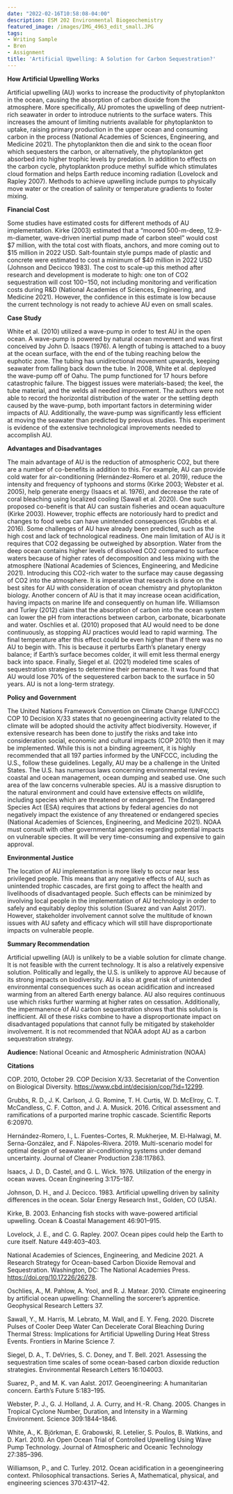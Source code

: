 ```yaml
---
date: "2022-02-16T10:58:08-04:00"
description: ESM 202 Environmental Biogeochemistry
featured_image: /images/IMG_4963_edit_small.JPG
tags: 
- Writing Sample
- Bren
- Assignment
title: 'Artificial Upwelling: A Solution for Carbon Sequestration?'
---
```

__How Artificial Upwelling Works__

Artificial upwelling (AU) works to increase the productivity of phytoplankton in the ocean, causing the absorption of carbon dioxide from the atmosphere. More specifically, AU promotes the upwelling of deep nutrient-rich seawater in order to introduce nutrients to the surface waters. This increases the amount of limiting nutrients available for phytoplankton to uptake, raising primary production in the upper ocean and consuming carbon in the process (National Academies of Sciences, Engineering, and Medicine 2021). The phytoplankton then die and sink to the ocean floor which sequesters the carbon, or alternatively, the phytoplankton get absorbed into higher trophic levels by predation. In addition to effects on the carbon cycle, phytoplankton produce methyl sulfide which stimulates cloud formation and helps Earth reduce incoming radiation (Lovelock and Rapley 2007). Methods to achieve upwelling include pumps to physically move water or the creation of salinity or temperature gradients to foster mixing. 

__Financial Cost__

Some studies have estimated costs for different methods of AU implementation. Kirke (2003) estimated that a “moored 500-m-deep, 12.9-m-diameter, wave-driven inertial pump made of carbon steel” would cost $7 million, with the total cost with floats, anchors, and more coming out to $15 million in 2022 USD. Salt-fountain style pumps made of plastic and concrete were estimated to cost a minimum of $40 million in 2022 USD (Johnson and Decicco 1983). 
The cost to scale-up this method after research and development is moderate to high: one ton of CO2 sequestration will cost $100-$150, not including monitoring and verification costs during R&D (National Academies of Sciences, Engineering, and Medicine 2021). However, the confidence in this estimate is low because the current technology is not ready to achieve AU even on small scales. 

__Case Study__

White et al. (2010) utilized a wave-pump in order to test AU in the open ocean. A wave-pump is powered by natural ocean movement and was first conceived by John D. Isaacs (1976). A length of tubing is attached to a buoy at the ocean surface, with the end of the tubing reaching below the euphotic zone. The tubing has unidirectional movement upwards, keeping seawater from falling back down the tube. In 2008, White et al. deployed the wave-pump off of Oahu. The pump functioned for 17 hours before catastrophic failure. The biggest issues were materials-based; the keel, the tube material, and the welds all needed improvement. The authors were not able to record the horizontal distribution of the water or the settling depth caused by the wave-pump, both important factors in determining wider impacts of AU. Additionally, the wave-pump was significantly less efficient at moving the seawater than predicted by previous studies. This experiment is evidence of the extensive technological improvements needed to accomplish AU. 

__Advantages and Disadvantages__

The main advantage of AU is the reduction of atmospheric CO2, but there are a number of co-benefits in addition to this. For example, AU can provide cold water for air-conditioning (Hernández-Romero et al. 2019), reduce the intensity and frequency of typhoons and storms (Kirke 2003; Webster et al. 2005), help generate energy (Isaacs et al. 1976), and decrease the rate of coral bleaching using localized cooling (Sawall et al. 2020). 
One such proposed co-benefit is that AU can sustain fisheries and ocean aquaculture (Kirke 2003). However, trophic effects are notoriously hard to predict and changes to food webs can have unintended consequences (Grubbs et al. 2016). 
Some challenges of AU have already been predicted, such as the high cost and lack of technological readiness. One main limitation of AU is it requires that CO2 degassing be outweighed by absorption. Water from the deep ocean contains higher levels of dissolved CO2 compared to surface waters because of higher rates of decomposition and less mixing with the atmosphere (National Academies of Sciences, Engineering, and Medicine 2021). Introducing this CO2-rich water to the surface may cause degassing of CO2 into the atmosphere. It is imperative that research is done on the best sites for AU with consideration of ocean chemistry and phytoplankton biology. 
Another concern of AU is that it may increase ocean acidification, having impacts on marine life and consequently on human life. Williamson and Turley (2012) claim that the absorption of carbon into the ocean system can lower the pH from interactions between carbon, carbonate, bicarbonate and water. 
Oschlies et al. (2010) proposed that AU would need to be done continuously, as stopping AU practices would lead to rapid warming. The final temperature after this effect could be even higher than if there was no AU to begin with. This is because it perturbs Earth’s planetary energy balance; if Earth’s surface becomes colder, it will emit less thermal energy back into space. 
Finally, Siegel et al. (2021) modeled time scales of sequestration strategies to determine their permanence. It was found that AU would lose 70% of the sequestered carbon back to the surface in 50 years. AU is not a long-term strategy. 

__Policy and Government__

The United Nations Framework Convention on Climate Change (UNFCCC) COP 10 Decision X/33 states that no geoengineering activity related to the climate will be adopted should the activity affect biodiversity. However, if extensive research has been done to justify the risks and take into consideration social, economic and cultural impacts (COP 2010) then it may be implemented. While this is not a binding agreement, it is highly recommended that all 197 parties informed by the UNFCCC, including the U.S., follow these guidelines. 
Legally, AU may be a challenge in the United States. The U.S. has numerous laws concerning environmental review, coastal and ocean management, ocean dumping and seabed use. One such area of the law concerns vulnerable species. AU is a massive disruption to the natural environment and could have extensive effects on wildlife, including species which are threatened or endangered. The Endangered Species Act (ESA) requires that actions by federal agencies do not negatively impact the existence of any threatened or endangered species (National Academies of Sciences, Engineering, and Medicine 2021). NOAA must consult with other governmental agencies regarding potential impacts on vulnerable species. It will be very time-consuming and expensive to gain approval. 


__Environmental Justice__

The location of AU implementation is more likely to occur near less privileged people. This means that any negative effects of AU, such as unintended trophic cascades, are first going to affect the health and livelihoods of disadvantaged people. Such effects can be minimized by involving local people in the implementation of AU technology in order to safely and equitably deploy this solution (Suarez and van Aalst 2017). However, stakeholder involvement cannot solve the multitude of known issues with AU safety and efficacy which will still have disproportionate impacts on vulnerable people. 

__Summary Recommendation__

Artificial upwelling (AU) is unlikely to be a viable solution for climate change. It is not feasible with the current technology. It is also a relatively expensive solution. Politically and legally, the U.S. is unlikely to approve AU because of its strong impacts on biodiversity. AU is also at great risk of unintended environmental consequences such as ocean acidification and increased warming from an altered Earth energy balance. AU also requires continuous use which risks further warming at higher rates on cessation. Additionally, the impermanence of AU carbon sequestration shows that this solution is inefficient. All of these risks combine to have a disproportionate impact on disadvantaged populations that cannot fully be mitigated by stakeholder involvement. It is not recommended that NOAA adopt AU as a carbon sequestration strategy. 

__Audience:__ National Oceanic and Atmospheric Administration (NOAA)

__Citations__

COP. 2010, October 29. COP Decision X/33. Secretariat of the Convention on Biological Diversity. https://www.cbd.int/decision/cop/?id=12299.

Grubbs, R. D., J. K. Carlson, J. G. Romine, T. H. Curtis, W. D. McElroy, C. T. McCandless, C. F. Cotton, and J. A. Musick. 2016. Critical assessment and ramifications of a purported marine trophic cascade. Scientific Reports 6:20970.

Hernández-Romero, I., L. Fuentes-Cortes, R. Mukherjee, M. El-Halwagi, M. Serna-González, and F. Nápoles-Rivera. 2019. Multi-scenario model for optimal design of seawater air-conditioning systems under demand uncertainty. Journal of Cleaner Production 238:117863.

Isaacs, J. D., D. Castel, and G. L. Wick. 1976. Utilization of the energy in ocean waves. Ocean Engineering 3:175–187.

Johnson, D. H., and J. Decicco. 1983. Artificial upwelling driven by salinity differences in the ocean. Solar Energy Research Inst., Golden, CO (USA).

Kirke, B. 2003. Enhancing fish stocks with wave-powered artificial upwelling. Ocean & Coastal Management 46:901–915.

Lovelock, J. E., and C. G. Rapley. 2007. Ocean pipes could help the Earth to cure itself. Nature 449:403–403.

National Academies of Sciences, Engineering, and Medicine 2021. A Research Strategy for Ocean-based Carbon Dioxide Removal and Sequestration. Washington, DC: The National Academies Press. https://doi.org/10.17226/26278.

Oschlies, A., M. Pahlow, A. Yool, and R. J. Matear. 2010. Climate engineering by artificial ocean upwelling: Channelling the sorcerer’s apprentice. Geophysical Research Letters 37.

Sawall, Y., M. Harris, M. Lebrato, M. Wall, and E. Y. Feng. 2020. Discrete Pulses of Cooler Deep Water Can Decelerate Coral Bleaching During Thermal Stress: Implications for Artificial Upwelling During Heat Stress Events. Frontiers in Marine Science 7.

Siegel, D. A., T. DeVries, S. C. Doney, and T. Bell. 2021. Assessing the sequestration time scales of some ocean-based carbon dioxide reduction strategies. Environmental Research Letters 16:104003.

Suarez, P., and M. K. van Aalst. 2017. Geoengineering: A humanitarian concern. Earth’s Future 5:183–195.

Webster, P. J., G. J. Holland, J. A. Curry, and H.-R. Chang. 2005. Changes in Tropical Cyclone Number, Duration, and Intensity in a Warming Environment. Science 309:1844–1846.

White, A., K. Björkman, E. Grabowski, R. Letelier, S. Poulos, B. Watkins, and D. Karl. 2010. An Open Ocean Trial of Controlled Upwelling Using Wave Pump Technology. Journal of Atmospheric and Oceanic Technology 27:385–396.

Williamson, P., and C. Turley. 2012. Ocean acidification in a geoengineering context. Philosophical transactions. Series A, Mathematical, physical, and engineering sciences 370:4317–42.
